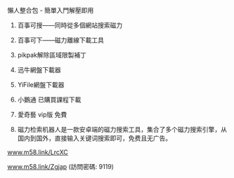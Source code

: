 懶人整合包 - 簡單入門解壓即用

1. 百事可搜——同時從多個網站搜索磁力
   
2. 百事可下——磁力離線下載工具
   
3. pikpak解除區域限製補丁

4. 迅牛網盤下載器

5. YiFile網盤下載器

6. 小鵝通 已購買課程下載

7. 愛奇藝 vip版 免費

8. 磁力检索机器人是一款安卓端的磁力搜索工具，集合了多个磁力搜索引擎，从国内到国外，直接输入关键词搜索即可，免费且无广告。

www.m58.link/LrcXC

www.m58.link/Zgjap (訪問密碼: 9119)

